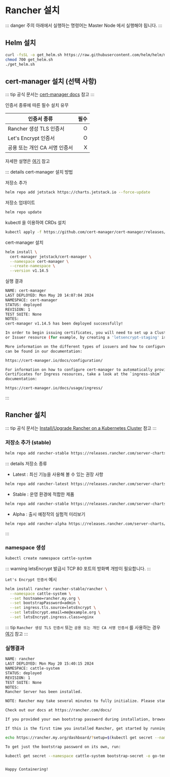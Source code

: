 # Rancher 설치

::: danger 주의
아래에서 실행하는 명령어는 Master Node 에서 실행해야 됩니다.
:::

## Helm 설치
```bash
curl -fsSL -o get_helm.sh https://raw.githubusercontent.com/helm/helm/main/scripts/get-helm-3
chmod 700 get_helm.sh
./get_helm.sh
```

## cert-manager 설치 (선택 사항)
::: tip
공식 문서는 [cert-manager docs](https://cert-manager.io/docs/installation/helm/) 참고
:::

인증서 종류에 따른 필수 설치 유무

| 인증서 종류                 | 필수 |
| ------------------------ | ----: |
| Rancher 생성 TLS 인증서     | O    |
| Let's Encrypt 인증서       | O    |
| 공용 또는 개인 CA 서명 인증서  | X    |

자세한 설명은 [여기](https://ranchermanager.docs.rancher.com/getting-started/installation-and-upgrade/install-upgrade-on-a-kubernetes-cluster#3-choose-your-ssl-configuration) 참고

::: details cert-manager 설치 방법

저장소 추가
```bash
helm repo add jetstack https://charts.jetstack.io --force-update
```

저장소 업데이트
```bash
helm repo update
```

kubectl 을 이용하여 CRDs 설치
```bash
kubectl apply -f https://github.com/cert-manager/cert-manager/releases/download/v1.14.5/cert-manager.crds.yaml
```

cert-manager 설치
```bash
helm install \
  cert-manager jetstack/cert-manager \
  --namespace cert-manager \
  --create-namespace \
  --version v1.14.5
```

실행 결과
```bash
NAME: cert-manager
LAST DEPLOYED: Mon May 20 14:07:04 2024
NAMESPACE: cert-manager
STATUS: deployed
REVISION: 1
TEST SUITE: None
NOTES:
cert-manager v1.14.5 has been deployed successfully!

In order to begin issuing certificates, you will need to set up a ClusterIssuer
or Issuer resource (for example, by creating a 'letsencrypt-staging' issuer).

More information on the different types of issuers and how to configure them
can be found in our documentation:

https://cert-manager.io/docs/configuration/

For information on how to configure cert-manager to automatically provision
Certificates for Ingress resources, take a look at the `ingress-shim`
documentation:

https://cert-manager.io/docs/usage/ingress/
```
:::

## Rancher 설치
::: tip
공식 문서는 [Install/Upgrade Rancher on a Kubernetes Cluster](https://ranchermanager.docs.rancher.com/getting-started/installation-and-upgrade/install-upgrade-on-a-kubernetes-cluster) 참고
:::

### 저장소 추가 (stable)
```bash
helm repo add rancher-stable https://releases.rancher.com/server-charts/stable
```

::: details 저장소 종류
- Latest : 최신 기능을 사용해 볼 수 있는 권장 사항
```bash
helm repo add rancher-latest https://releases.rancher.com/server-charts/latest
```

- Stable : 운영 환경에 적합한 제품
```bash
helm repo add rancher-stable https://releases.rancher.com/server-charts/stable
```

- Alpha : 출시 예정작의 실험적 미리보기
```bash
helm repo add rancher-alpha https://releases.rancher.com/server-charts/alpha
```
:::

### namespace 생성
```bash
kubectl create namespace cattle-system
```

::: warning
letsEncrypt 발급시 TCP 80 포트의 방화벽 개방이 필요합니다.
:::

`Let's Encrypt 인증서` 예시
```bash
helm install rancher rancher-stable/rancher \
  --namespace cattle-system \
  --set hostname=rancher.my.org \
  --set bootstrapPassword=admin \
  --set ingress.tls.source=letsEncrypt \
  --set letsEncrypt.email=me@example.org \
  --set letsEncrypt.ingress.class=nginx
```

::: tip
`Rancher 생성 TLS 인증서` 또는 `공용 또는 개인 CA 서명 인증서` 를 사용하는 경우 [여기](https://ranchermanager.docs.rancher.com/getting-started/installation-and-upgrade/install-upgrade-on-a-kubernetes-cluster#5-install-rancher-with-helm-and-your-chosen-certificate-option) 참고
:::

### 실행결과
```bash
NAME: rancher
LAST DEPLOYED: Mon May 20 15:40:15 2024
NAMESPACE: cattle-system
STATUS: deployed
REVISION: 1
TEST SUITE: None
NOTES:
Rancher Server has been installed.

NOTE: Rancher may take several minutes to fully initialize. Please standby while Certificates are being issued, Containers are started and the Ingress rule comes up.

Check out our docs at https://rancher.com/docs/

If you provided your own bootstrap password during installation, browse to https://rancher.my.org to get started.

If this is the first time you installed Rancher, get started by running this command and clicking the URL it generates:

echo https://rancher.my.org/dashboard/?setup=$(kubectl get secret --namespace cattle-system bootstrap-secret -o go-template='{{.data.bootstrapPassword|base64decode}}')

To get just the bootstrap password on its own, run:

kubectl get secret --namespace cattle-system bootstrap-secret -o go-template='{{.data.bootstrapPassword|base64decode}}{{ "\n" }}'


Happy Containering!
```
